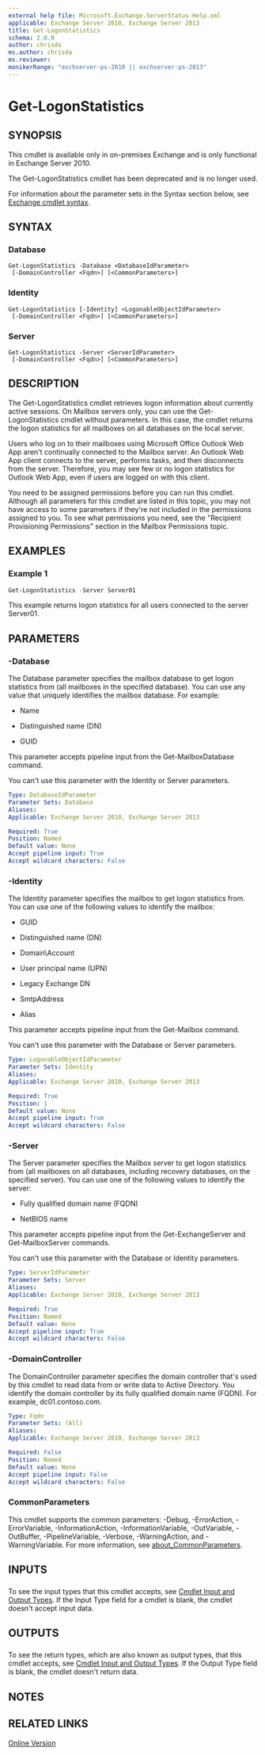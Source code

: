 ```yaml
---
external help file: Microsoft.Exchange.ServerStatus-Help.xml
applicable: Exchange Server 2010, Exchange Server 2013
title: Get-LogonStatistics
schema: 2.0.0
author: chrisda
ms.author: chrisda
ms.reviewer:
monikerRange: "exchserver-ps-2010 || exchserver-ps-2013"
---
```


# Get-LogonStatistics

## SYNOPSIS
This cmdlet is available only in on-premises Exchange and is only functional in Exchange Server 2010.

The Get-LogonStatistics cmdlet has been deprecated and is no longer used.

For information about the parameter sets in the Syntax section below, see [Exchange cmdlet syntax](https://docs.microsoft.com/powershell/exchange/exchange-server/exchange-cmdlet-syntax).

## SYNTAX

### Database
```
Get-LogonStatistics -Database <DatabaseIdParameter>
 [-DomainController <Fqdn>] [<CommonParameters>]
```

### Identity
```
Get-LogonStatistics [-Identity] <LogonableObjectIdParameter>
 [-DomainController <Fqdn>] [<CommonParameters>]
```

### Server
```
Get-LogonStatistics -Server <ServerIdParameter>
 [-DomainController <Fqdn>] [<CommonParameters>]
```

## DESCRIPTION
The Get-LogonStatistics cmdlet retrieves logon information about currently active sessions. On Mailbox servers only, you can use the Get-LogonStatistics cmdlet without parameters. In this case, the cmdlet returns the logon statistics for all mailboxes on all databases on the local server.

Users who log on to their mailboxes using Microsoft Office Outlook Web App aren't continually connected to the Mailbox server. An Outlook Web App client connects to the server, performs tasks, and then disconnects from the server. Therefore, you may see few or no logon statistics for Outlook Web App, even if users are logged on with this client.

You need to be assigned permissions before you can run this cmdlet. Although all parameters for this cmdlet are listed in this topic, you may not have access to some parameters if they're not included in the permissions assigned to you. To see what permissions you need, see the "Recipient Provisioning Permissions" section in the Mailbox Permissions topic.

## EXAMPLES

### Example 1
```powershell
Get-LogonStatistics -Server Server01
```

This example returns logon statistics for all users connected to the server Server01.

## PARAMETERS

### -Database
The Database parameter specifies the mailbox database to get logon statistics from (all mailboxes in the specified database). You can use any value that uniquely identifies the mailbox database. For example:

- Name

- Distinguished name (DN)

- GUID

This parameter accepts pipeline input from the Get-MailboxDatabase command.

You can't use this parameter with the Identity or Server parameters.

```yaml
Type: DatabaseIdParameter
Parameter Sets: Database
Aliases:
Applicable: Exchange Server 2010, Exchange Server 2013

Required: True
Position: Named
Default value: None
Accept pipeline input: True
Accept wildcard characters: False
```

### -Identity
The Identity parameter specifies the mailbox to get logon statistics from. You can use one of the following values to identify the mailbox:

- GUID

- Distinguished name (DN)

- Domain\\Account

- User principal name (UPN)

- Legacy Exchange DN

- SmtpAddress

- Alias

This parameter accepts pipeline input from the Get-Mailbox command.

You can't use this parameter with the Database or Server parameters.

```yaml
Type: LogonableObjectIdParameter
Parameter Sets: Identity
Aliases:
Applicable: Exchange Server 2010, Exchange Server 2013

Required: True
Position: 1
Default value: None
Accept pipeline input: True
Accept wildcard characters: False
```

### -Server
The Server parameter specifies the Mailbox server to get logon statistics from (all mailboxes on all databases, including recovery databases, on the specified server). You can use one of the following values to identify the server:

- Fully qualified domain name (FQDN)

- NetBIOS name

This parameter accepts pipeline input from the Get-ExchangeServer and Get-MailboxServer commands.

You can't use this parameter with the Database or Identity parameters.

```yaml
Type: ServerIdParameter
Parameter Sets: Server
Aliases:
Applicable: Exchange Server 2010, Exchange Server 2013

Required: True
Position: Named
Default value: None
Accept pipeline input: True
Accept wildcard characters: False
```

### -DomainController
The DomainController parameter specifies the domain controller that's used by this cmdlet to read data from or write data to Active Directory. You identify the domain controller by its fully qualified domain name (FQDN). For example, dc01.contoso.com.

```yaml
Type: Fqdn
Parameter Sets: (All)
Aliases:
Applicable: Exchange Server 2010, Exchange Server 2013

Required: False
Position: Named
Default value: None
Accept pipeline input: False
Accept wildcard characters: False
```

### CommonParameters
This cmdlet supports the common parameters: -Debug, -ErrorAction, -ErrorVariable, -InformationAction, -InformationVariable, -OutVariable, -OutBuffer, -PipelineVariable, -Verbose, -WarningAction, and -WarningVariable. For more information, see [about_CommonParameters](https://go.microsoft.com/fwlink/p/?LinkID=113216).

## INPUTS

###  
To see the input types that this cmdlet accepts, see [Cmdlet Input and Output Types](https://go.microsoft.com/fwlink/p/?LinkId=616387). If the Input Type field for a cmdlet is blank, the cmdlet doesn't accept input data.

## OUTPUTS

###  
To see the return types, which are also known as output types, that this cmdlet accepts, see [Cmdlet Input and Output Types](https://go.microsoft.com/fwlink/p/?LinkId=616387). If the Output Type field is blank, the cmdlet doesn't return data.

## NOTES

## RELATED LINKS

[Online Version](https://docs.microsoft.com/powershell/module/exchange/reporting/get-logonstatistics)
